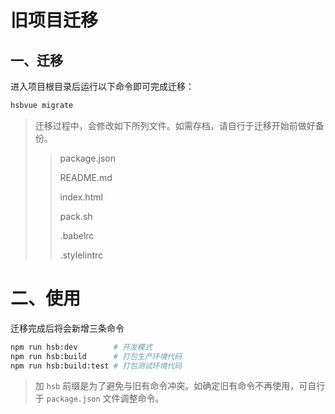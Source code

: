 # 旧项目迁移

## 一、迁移

进入项目根目录后运行以下命令即可完成迁移：

```bash
hsbvue migrate
```

> 迁移过程中，会修改如下所列文件。如需存档，请自行于迁移开始前做好备份。
>
> > package.json
> >
> > README.md
> >
> > index.html
> >
> > pack.sh
> >
> > .babelrc
> >
> > .stylelintrc



# 二、使用

迁移完成后将会新增三条命令

```bash
npm run hsb:dev        # 开发模式
npm run hsb:build      # 打包生产环境代码
npm run hsb:build:test # 打包测试环境代码
```

> 加 `hsb` 前缀是为了避免与旧有命令冲突。如确定旧有命令不再使用，可自行于 `package.json` 文件调整命令。



